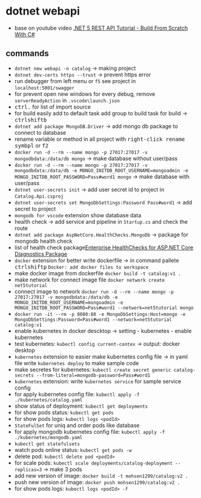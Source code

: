 # dotnet webapi

- base on youtube video [.NET 5 REST API Tutorial - Build From Scratch With C#](https://www.youtube.com/watch?v=ZXdFisA_hOY&t=874s)

## commands

- `dotnet new webapi -n catalog` -> making project
- `dotnet dev-certs https --trust` -> prevent https error
- run debugger from left menu or `f5` see project in `localhost:5001/swagger`
- for prevent open new windows for every debug, remove `serverReadyAction` in `.vscode\launch.json`
- <kbd>ctrl</kbd><kbd>.</kbd> for list of import source
- for build easily add to default task add group to build task for build -> <kbd>ctrl</kbd><kbd>shift</kbd><kbd>b</kbd>
- `dotnet add package MongoDB.Driver` -> add mongo db package to connect to database
- rename variable or method in all project with <kbd>right-click</kbd><kbd> rename symbpl</kbd> or <kbd>f2</kbd>
- `docker run -d --rm --name mongo -p 27017:27017 -v mongodbdata:/data/db mongo` -> make database without user/pass
- `docker run -d --rm --name mongo -p 27017:27017 -v mongodbdata:/data/db -e MONGO_INITDB_ROOT_USERNAME=mongoadmin -e MONGO_INITDB_ROOT_PASSWORD=Pass#word1 mongo` -> make database with user/pass
- `dotnet user-secrets init` -> add user secret id to project in `Catalog.Api.csproj`
- `dotnet user-secrets set MongoDbSettings:Password Pass#word1` -> add secret to project
- `mongodb for vscode` extension show database data
- health check -> add service and pipeline in `Startup.cs` and check the route
- `dotnet add package AspNetCore.HealthChecks.MongoDb` -> package for mongodb health check
- list of health check package[Enterprise HealthChecks for ASP.NET Core Diagnostics Package](https://github.com/Xabaril/AspNetCore.Diagnostics.HealthChecks)
- `docker` extension for better write dockerfile -> in command pallete <kbd>ctrl</kbd><kbd>shift</kbd><kbd>p</kbd> `Docker: add docker files to workspace`
- make docker image from dockerfile `docker build -t catalog:v1 .`
- make network for connect image file `docker network create net5tutorial`
- connect image to network `docker run -d --rm --name mongo -p 27017:27017 -v mongodbdata:/data/db -e MONGO_INITDB_ROOT_USERNAME=mongoadmin -e MONGO_INITDB_ROOT_PASSWORD=Pass#word1 --network=net5tutorial mongo`
- `docker run -it --rm -p 8080:80 -e MongoDbSettings:Host=mongo -e MongoDbSettings:Password=Pass#word1 --network=net5tutorial catalog:v1`
- enable kubernetes in docker descktop -> setting - kubernetes - enable kubernetes
- test kubernetes: `kubectl config current-contex` -> output: docker desktop
- `kubernetes` extension to easier make kubernetes config file -> in yaml file write `kubernetes deploy` to make sample code
- make secretes for kubernetes: `kubectl create secret generic catalog-secrets --from-literal=mongodb-password=Pass#word1`
- `kubernetes` extension: write `kubernetes service` for sample service config
- for apply kubernetes config file: `kubectl apply -f ./kubernetes/catalog.yaml`
- show status of deployment: `kubectl get deployments`
- for show pods status: `kubectl get pods`
- for show pods logs: `kubectl logs <podId>`
- `StateFulSet` for uniq and order pods like database
- for apply mongodb kubernetes config file: `kubectl apply -f ./kubernetes/mongodb.yaml`
- `kubectl get statefulsets`
- watch pods online status: `kubectl get pods -w`
- delete pod: `kubectl delete pod <podId>`
- for scale pods: `kubectl scale deployments/catalog-deployment --replicas=3` -> make 3 pods
- add new version of image: `docker build -t mohsen1299/catalog:v2 .`
- push new version of image: `docker push mohsen1299/catalog:v2 .`
- for show pods logs: `kubectl logs <podId> -f`
